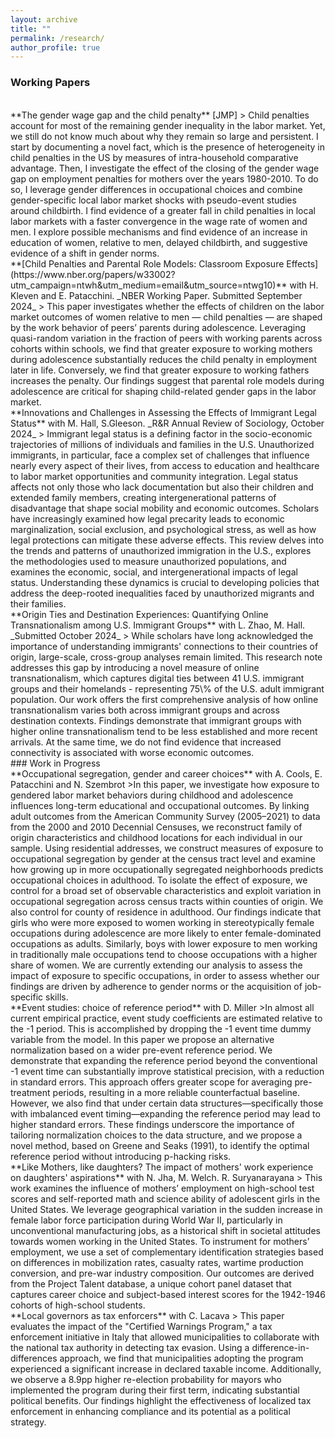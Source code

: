 ```yaml
---
layout: archive
title: ""
permalink: /research/
author_profile: true
---
```


### Working Papers 
<br>
**The gender wage gap and the child penalty** [JMP]
> Child penalties account for most of the remaining gender inequality in the labor market. Yet, we still do not know much about why they remain so large and persistent. I start by documenting a novel fact, which is the presence of heterogeneity in child penalties in the US by measures of intra-household comparative advantage. Then, I investigate the effect of the closing of the gender wage gap on employment penalties for mothers over the years 1980-2010. To do so, I leverage gender differences in occupational choices and combine gender-specific local labor market shocks with pseudo-event studies around childbirth. I find evidence of a greater fall in child penalties in local labor markets with a faster convergence in the wage rate of women and men. I explore possible mechanisms and find evidence of an increase in education of women, relative to men, delayed childbirth, and suggestive evidence of a shift in gender norms. 

<br>
**[Child Penalties and Parental Role Models: Classroom Exposure Effects](https://www.nber.org/papers/w33002?utm_campaign=ntwh&utm_medium=email&utm_source=ntwg10)** with H. Kleven and E. Patacchini. _NBER Working Paper. Submitted September 2024_
> This paper investigates whether the effects of children on the labor market outcomes of women relative to men — child penalties — are shaped by the work behavior of peers’ parents during adolescence. Leveraging quasi-random variation in the fraction of peers with working parents  across cohorts within schools, we find that greater exposure to working mothers during adolescence substantially reduces the child penalty in employment later in life. Conversely, we find that greater exposure to working fathers increases the penalty. Our findings suggest that parental role models during adolescence are critical for shaping child-related gender gaps in the labor market.

<br>
**Innovations and Challenges in Assessing the Effects of Immigrant Legal Status** with M. Hall, S.Gleeson. _R&R Annual Review of Sociology, October 2024_
> Immigrant legal status is a defining factor in the socio-economic trajectories of millions of individuals and families in the U.S. Unauthorized immigrants, in particular, face a complex set of challenges that influence nearly every aspect of their lives, from access to education and healthcare to labor market opportunities and community integration. Legal status affects not only those who lack documentation but also their children and extended family members, creating intergenerational patterns of disadvantage that shape social mobility and economic outcomes. Scholars have increasingly examined how legal precarity leads to economic marginalization, social exclusion, and psychological stress, as well as how legal protections can mitigate these adverse effects. This review delves into the trends and patterns of unauthorized immigration in the U.S., explores the methodologies used to measure unauthorized populations, and examines the economic, social, and intergenerational impacts of legal status. Understanding these dynamics is crucial to developing policies that address the deep-rooted inequalities faced by unauthorized migrants and their families.

<br>
**Origin Ties and Destination Experiences: Quantifying Online Transnationalism among U.S. Immigrant Groups** with L. Zhao, M. Hall.  _Submitted October 2024_
> While scholars have long acknowledged the importance of understanding immigrants' connections to their countries of origin, large-scale, cross-group analyses remain limited. This research note addresses this gap by introducing a novel measure of online transnationalism, which captures digital ties between 41 U.S. immigrant groups and their homelands - representing 75\% of the U.S. adult immigrant population. Our work offers the first comprehensive analysis of how online transnationalism varies both across immigrant groups and across destination contexts. Findings demonstrate that immigrant groups with higher online transnationalism tend to be less established and more recent arrivals. At the same time, we do not find evidence that increased connectivity is associated with worse economic outcomes.

<br>
### Work in Progress 
    
<br>
**Occupational segregation, gender and career choices** with A. Cools, E. Patacchini and N. Szembrot
>In this paper, we investigate how exposure to gendered labor market behaviors during childhood and adolescence influences long-term educational and occupational outcomes. By linking adult outcomes from the American Community Survey (2005–2021) to data from the 2000 and 2010 Decennial Censuses, we reconstruct family of origin characteristics and childhood locations for each individual in our sample. Using residential addresses, we construct measures of exposure to occupational segregation by gender at the census tract level and examine how growing up in more occupationally segregated neighborhoods predicts occupational choices in adulthood. To isolate the effect of exposure, we control for a broad set of observable characteristics and exploit variation in occupational segregation across census tracts within counties of origin. We also control for county of residence in adulthood. Our findings indicate that girls who were more exposed to women working in stereotypically female occupations during adolescence are more likely to enter female-dominated occupations as adults. Similarly, boys with lower exposure to men working in traditionally male occupations tend to choose occupations with a higher share of women. We are currently extending our analysis to assess the impact of exposure to specific occupations, in order to assess whether our findings are driven by  adherence to gender norms or the acquisition of job-specific skills.

<br>
**Event studies: choice of reference period** with D. Miller
>In almost all current empirical practice, event study coefficients are estimated relative to the -1 period. This is accomplished by dropping the -1 event time dummy variable from the model. In this paper we propose an alternative normalization based on a wider pre-event reference period. We demonstrate that expanding the reference period beyond the conventional -1 event time can substantially improve statistical precision, with a reduction in standard errors. This approach offers greater scope for averaging pre-treatment periods, resulting in a more reliable counterfactual baseline. However, we also find that under certain data structures—specifically those with imbalanced event timing—expanding the reference period may lead to higher standard errors. These findings underscore the importance of tailoring normalization choices to the data structure, and we propose a novel method, based on Greene and Seaks (1991), to identify the optimal reference period without introducing p-hacking risks.

<br>
**Like Mothers, like daughters? The impact of mothers' work experience on daughters' aspirations** with N. Jha, M. Welch. R. Suryanarayana
> This work examines the influence of mothers’ employment on high-school test scores and self-reported math and science ability of adolescent girls in the United States. We leverage geographical variation in the sudden increase in female labor force participation during World War II, particularly in unconventional manufacturing jobs, as a historical shift in societal attitudes towards women working in the United States. To instrument for mothers’ employment, we use 
a set of complementary identification strategies based on differences in mobilization rates, casualty rates, wartime production conversion, and pre-war industry composition. Our outcomes are derived from the Project Talent database, a unique cohort panel dataset that captures career choice and subject-based interest scores for the 1942-1946 cohorts of high-school students.

<br>
**Local governors as tax enforcers** with C. Lacava
> This paper evaluates the impact of the "Certified Warnings Program," a tax enforcement initiative in Italy that allowed municipalities to collaborate with the national tax authority in detecting tax evasion. Using a difference-in-differences approach, we find that municipalities adopting the program experienced a significant increase in declared taxable income. Additionally, we observe a 8.9pp higher re-election probability for mayors who implemented the program during their first term, indicating substantial political benefits. Our findings highlight the effectiveness of localized tax enforcement in enhancing compliance and its potential as a political strategy.



